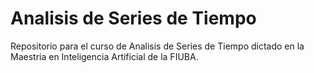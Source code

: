 # Analisis de Series de Tiempo

Repositorio para el curso de Analisis de Series de Tiempo dictado en la Maestria en Inteligencia Artificial de la FIUBA.